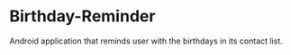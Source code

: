 Birthday-Reminder
=================

Android application that reminds user with the birthdays in its contact list.
